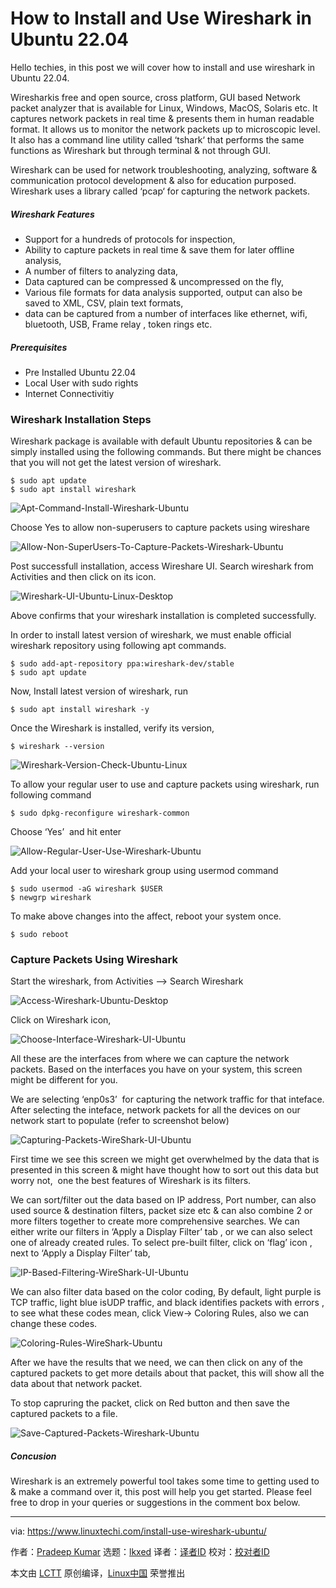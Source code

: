 [#]: subject: "How to Install and Use Wireshark in Ubuntu 22.04"
[#]: via: "https://www.linuxtechi.com/install-use-wireshark-ubuntu/"
[#]: author: "Pradeep Kumar https://www.linuxtechi.com/author/pradeep/"
[#]: collector: "lkxed"
[#]: translator: " "
[#]: reviewer: " "
[#]: publisher: " "
[#]: url: " "

How to Install and Use Wireshark in Ubuntu 22.04
======

Hello techies, in this post we will cover how to install and use wireshark in Ubuntu 22.04.

Wiresharkis free and open source, cross platform, GUI based Network packet analyzer that is available for Linux, Windows, MacOS, Solaris etc. It captures network packets in real time & presents them in human readable format. It allows us to monitor the network packets up to microscopic level. It also has a command line utility called ‘tshark‘ that performs the same functions as Wireshark but through terminal & not through GUI.

Wireshark can be used for network troubleshooting, analyzing, software & communication protocol development & also for education purposed. Wireshark uses a library called ‘pcap‘ for capturing the network packets.

##### Wireshark Features

- Support for a hundreds of protocols for inspection,
- Ability to capture packets in real time & save them for later offline analysis,
- A number of filters to analyzing data,
- Data captured can be compressed & uncompressed on the fly,
- Various file formats for data analysis supported, output can also be saved to XML, CSV, plain text formats,
- data can be captured from a number of interfaces like ethernet, wifi, bluetooth, USB, Frame relay , token rings etc.

##### Prerequisites

- Pre Installed Ubuntu 22.04
- Local User with sudo rights
- Internet Connectivitiy

### Wireshark Installation Steps

Wireshark package is available with default Ubuntu repositories & can be simply installed using the following commands. But there might be chances that you will not get the latest version of wireshark.

```
$ sudo apt update
$ sudo apt install wireshark
```

![Apt-Command-Install-Wireshark-Ubuntu][1]

Choose Yes to allow non-superusers to capture packets using wireshare

![Allow-Non-SuperUsers-To-Capture-Packets-Wireshark-Ubuntu][2]

Post successfull installation, access Wireshare UI. Search wireshark from Activities and then click on its icon.

![Wireshark-UI-Ubuntu-Linux-Desktop][3]

Above confirms that your wireshark installation is completed successfully.

In order to install latest version of wireshark, we must enable official wireshark repository using following apt commands.

```
$ sudo add-apt-repository ppa:wireshark-dev/stable
$ sudo apt update
```

Now, Install latest version of wireshark, run

```
$ sudo apt install wireshark -y
```

Once the Wireshark is installed, verify its version,

```
$ wireshark --version
```

![Wireshark-Version-Check-Ubuntu-Linux][4]

To allow your regular user to use and capture packets using wireshark, run following command

```
$ sudo dpkg-reconfigure wireshark-common
```

Choose ‘Yes’  and hit enter

![Allow-Regular-User-Use-Wireshark-Ubuntu][5]

Add your local user to wireshark group using usermod command

```
$ sudo usermod -aG wireshark $USER
$ newgrp wireshark
```

To make above changes into the affect, reboot your system once.

```
$ sudo reboot
```

### Capture Packets Using Wireshark

Start the wireshark, from Activities –> Search Wireshark

![Access-Wireshark-Ubuntu-Desktop][6]

Click on Wireshark icon,

![Choose-Interface-Wireshark-UI-Ubuntu][7]

All these are the interfaces from where we can capture the network packets. Based on the interfaces you have on your system, this screen might be different for you.

We are selecting ‘enp0s3’  for capturing the network traffic for that inteface. After selecting the inteface, network packets for all the devices on our network start to populate (refer to screenshot below)

![Capturing-Packets-WireShark-UI-Ubuntu][8]

First time we see this screen we might get overwhelmed by the data that is presented in this screen & might have thought how to sort out this data but worry not,  one the best features of Wireshark is its filters.

We can sort/filter out the data based on IP address, Port number, can also used source & destination filters, packet size etc & can also combine 2 or more filters together to create more comprehensive searches. We can either write our filters in ‘Apply a Display Filter’ tab , or we can also select one of already created rules. To select pre-built filter, click on ‘flag’ icon , next to ‘Apply a Display Filter’ tab,

![IP-Based-Filtering-WireShark-UI-Ubuntu][9]

We can also filter data based on the color coding, By default, light purple is TCP traffic, light blue isUDP traffic, and black identifies packets with errors , to see what these codes mean, click View-> Coloring Rules, also we can change these codes.

![Coloring-Rules-WireShark-Ubuntu][10]

After we have the results that we need, we can then click on any of the captured packets to get more details about that packet, this will show all the data about that network packet.

To stop capruring the packet, click on Red button and then save the captured packets to a file.

![Save-Captured-Packets-Wireshark-Ubuntu][11]

##### Concusion

Wireshark is an extremely powerful tool takes some time to getting used to & make a command over it, this post will help you get started. Please feel free to drop in your queries or suggestions in the comment box below.

--------------------------------------------------------------------------------

via: https://www.linuxtechi.com/install-use-wireshark-ubuntu/

作者：[Pradeep Kumar][a]
选题：[lkxed][b]
译者：[译者ID](https://github.com/译者ID)
校对：[校对者ID](https://github.com/校对者ID)

本文由 [LCTT](https://github.com/LCTT/TranslateProject) 原创编译，[Linux中国](https://linux.cn/) 荣誉推出

[a]: https://www.linuxtechi.com/author/pradeep/
[b]: https://github.com/lkxed/
[1]: https://www.linuxtechi.com/wp-content/uploads/2017/11/Apt-Command-Install-Wireshark-Ubuntu.png
[2]: https://www.linuxtechi.com/wp-content/uploads/2017/11/Allow-Non-SuperUsers-To-Capture-Packets-Wireshark-Ubuntu.png
[3]: https://www.linuxtechi.com/wp-content/uploads/2017/11/Wireshark-UI-Ubuntu-Linux-Desktop.png
[4]: https://www.linuxtechi.com/wp-content/uploads/2017/11/Wireshark-Version-Check-Ubuntu-Linux.png
[5]: https://www.linuxtechi.com/wp-content/uploads/2017/11/Allow-Regular-User-Use-Wireshark-Ubuntu.png
[6]: https://www.linuxtechi.com/wp-content/uploads/2017/11/Access-Wireshark-Ubuntu-Desktop.png
[7]: https://www.linuxtechi.com/wp-content/uploads/2017/11/Choose-Interface-Wireshark-UI-Ubuntu.png
[8]: https://www.linuxtechi.com/wp-content/uploads/2017/11/Capturing-Packets-WireShark-UI-Ubuntu.png
[9]: https://www.linuxtechi.com/wp-content/uploads/2017/11/IP-Based-Filtering-WireShark-UI-Ubuntu.png
[10]: https://www.linuxtechi.com/wp-content/uploads/2017/11/Coloring-Rules-WireShark-Ubuntu.png
[11]: https://www.linuxtechi.com/wp-content/uploads/2017/11/Save-Captured-Packets-Wireshark-Ubuntu.png